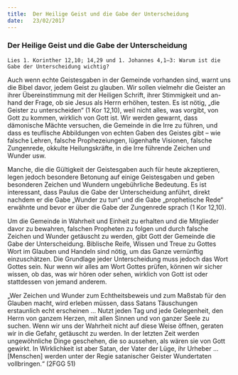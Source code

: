 ```yaml
---
title:  Der Heilige Geist und die Gabe der Unterscheidung
date:   23/02/2017
---
```


### Der Heilige Geist und die Gabe der Unterscheidung 

`Lies 1. Korinther 12,10; 14,29 und 1. Johannes 4,1–3: Warum ist die Gabe der Unterscheidung wichtig?` 

Auch wenn echte Geistesgaben in der Gemeinde vorhanden sind, warnt uns die Bibel davor, jedem Geist zu glauben. Wir sollen vielmehr die Geister an ihrer Übereinstimmung mit der Heiligen Schrift, ihrer Stimmigkeit und an-hand der Frage, ob sie Jesus als Herrn erhöhen, testen. Es ist nötig, „die Geister zu unterscheiden“ (1 Kor 12,10), weil nicht alles, was vorgibt, von Gott zu kommen, wirklich von Gott ist. Wir werden gewarnt, dass dämonische Mächte versuchen, die Gemeinde in die Irre zu führen, und dass es teuflische Abbildungen von echten Gaben des Geistes gibt – wie falsche Lehren, falsche Prophezeiungen, lügenhafte Visionen, falsche Zungenrede, okkulte Heilungskräfte, in die Irre führende Zeichen und Wunder usw. 

Manche, die die Gültigkeit der Geistesgaben auch für heute akzeptieren, legen jedoch besondere Betonung auf einige Geistesgaben und geben besonderen Zeichen und Wundern ungebührliche Bedeutung. Es ist interessant, dass Paulus die Gabe der Unterscheidung anführt, direkt nachdem er die Gabe „Wunder zu tun“ und die Gabe „prophetische Rede“ erwähnte und bevor er über die Gabe der Zungenrede sprach (1 Kor 12,10). 

Um die Gemeinde in Wahrheit und Einheit zu erhalten und die Mitglieder davor zu bewahren, falschen Propheten zu folgen und durch falsche Zeichen und Wunder getäuscht zu werden, gibt Gott der Gemeinde die Gabe der Unterscheidung. Biblische Reife, Wissen und Treue zu Gottes Wort im Glauben und Handeln sind nötig, um das Ganze vernünftig einzuschätzen. Die Grundlage jeder Unterscheidung muss jedoch das Wort Gottes sein. Nur wenn wir alles am Wort Gottes prüfen, können wir sicher wissen, ob das, was wir hören oder sehen, wirklich von Gott ist oder stattdessen von jemand anderem. 

„Wer Zeichen und Wunder zum Echtheitsbeweis und zum Maßstab für den Glauben macht, wird erleben müssen, dass Satans Täuschungen erstaunlich echt erscheinen … Nutzt jeden Tag und jede Gelegenheit, den Herrn von ganzem Herzen, mit allen Sinnen und von ganzer Seele zu suchen. Wenn wir uns der Wahrheit nicht auf diese Weise öffnen, geraten wir in die Gefahr, getäuscht zu werden. In der letzten Zeit werden ungewöhnliche Dinge geschehen, die so aussehen, als wären sie von Gott gewirkt. In Wirklichkeit ist aber Satan, der Vater der Lüge, ihr Urheber … [Menschen] werden unter der Regie satanischer Geister Wundertaten vollbringen.“ (2FGG 51) 
